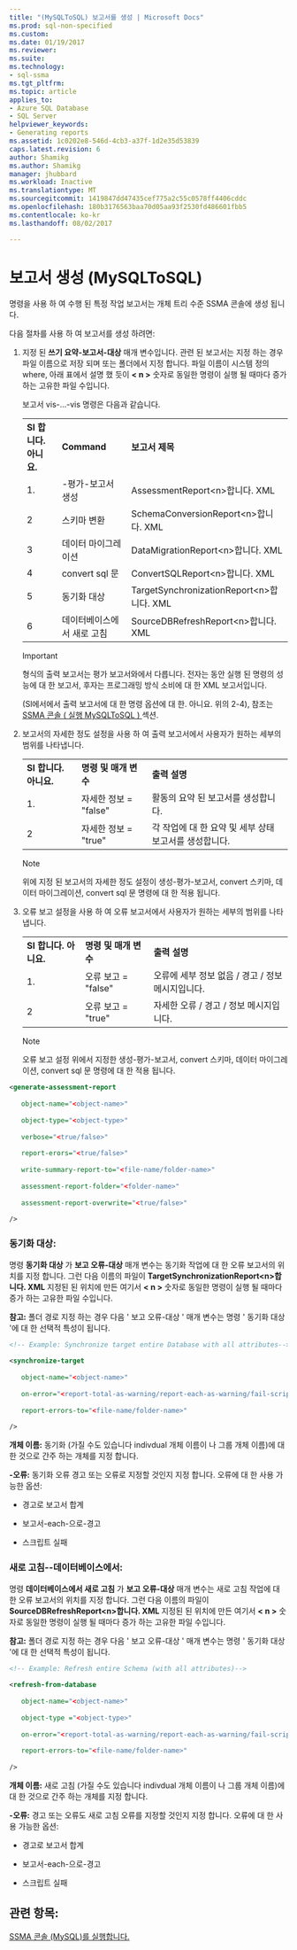 ```yaml
---
title: "(MySQLToSQL) 보고서를 생성 | Microsoft Docs"
ms.prod: sql-non-specified
ms.custom: 
ms.date: 01/19/2017
ms.reviewer: 
ms.suite: 
ms.technology:
- sql-ssma
ms.tgt_pltfrm: 
ms.topic: article
applies_to:
- Azure SQL Database
- SQL Server
helpviewer_keywords:
- Generating reports
ms.assetid: 1c0202e8-546d-4cb3-a37f-1d2e35d53839
caps.latest.revision: 6
author: Shamikg
ms.author: Shamikg
manager: jhubbard
ms.workload: Inactive
ms.translationtype: MT
ms.sourcegitcommit: 1419847dd47435cef775a2c55c0578ff4406cddc
ms.openlocfilehash: 180b3176563baa70d05aa93f2530fd486601fbb5
ms.contentlocale: ko-kr
ms.lasthandoff: 08/02/2017

---
```

# <a name="generating-reports-mysqltosql"></a>보고서 생성 (MySQLToSQL)
명령을 사용 하 여 수행 된 특정 작업 보고서는 개체 트리 수준 SSMA 콘솔에 생성 됩니다.  
  
다음 절차를 사용 하 여 보고서를 생성 하려면:  
  
1.  지정 된 **쓰기 요약-보고서-대상** 매개 변수입니다. 관련 된 보고서는 지정 하는 경우 파일 이름으로 저장 되며 또는 폴더에서 지정 합니다. 파일 이름이 시스템 정의 where, 아래 표에서 설명 했 듯이  **&lt; n &gt;**  숫자로 동일한 명령이 실행 될 때마다 증가 하는 고유한 파일 수입니다.  
  
    보고서 vis-...-vis 명령은 다음과 같습니다.  
  
    ||||  
    |-|-|-|  
    |**Sl 합니다. 아니요.**|**Command**|**보고서 제목**|  
    |1.|-평가-보고서 생성|AssessmentReport&lt;n&gt;합니다. XML|  
    |2|스키마 변환|SchemaConversionReport&lt;n&gt;합니다. XML|  
    |3|데이터 마이그레이션|DataMigrationReport&lt;n&gt;합니다. XML|  
    |4|convert sql 문|ConvertSQLReport&lt;n&gt;합니다. XML|  
    |5|동기화 대상|TargetSynchronizationReport&lt;n&gt;합니다. XML|  
    |6|데이터베이스에서 새로 고침|SourceDBRefreshReport&lt;n&gt;합니다. XML|  
  
    > [!IMPORTANT]  
    > 형식의 출력 보고서는 평가 보고서와에서 다릅니다. 전자는 동안 실행 된 명령의 성능에 대 한 보고서, 후자는 프로그래밍 방식 소비에 대 한 XML 보고서입니다.  
  
    (Sl에서에서 출력 보고서에 대 한 명령 옵션에 대 한. 아니요. 위의 2-4), 참조는 [SSMA 콘솔 &#40; 실행 MySQLToSQL &#41; ](../../ssma/mysql/executing-the-ssma-console-mysqltosql.md) 섹션.  
  
2.  보고서의 자세한 정도 설정을 사용 하 여 출력 보고서에서 사용자가 원하는 세부의 범위를 나타냅니다.  
  
    ||||  
    |-|-|-|  
    |**Sl 합니다. 아니요.**|**명령 및 매개 변수**|**출력 설명**|  
    |1.|자세한 정보 = "false"|활동의 요약 된 보고서를 생성합니다.|  
    |2|자세한 정보 = "true"|각 작업에 대 한 요약 및 세부 상태 보고서를 생성합니다.|  
  
    > [!NOTE]  
    > 위에 지정 된 보고서의 자세한 정도 설정이 생성-평가-보고서, convert 스키마, 데이터 마이그레이션, convert sql 문 명령에 대 한 적용 됩니다.  
  
3.  오류 보고 설정을 사용 하 여 오류 보고서에서 사용자가 원하는 세부의 범위를 나타냅니다.  
  
    ||||  
    |-|-|-|  
    |**Sl 합니다. 아니요.**|**명령 및 매개 변수**|**출력 설명**|  
    |1.|오류 보고 = "false"|오류에 세부 정보 없음 / 경고 / 정보 메시지입니다.|  
    |2|오류 보고 = "true"|자세한 오류 / 경고 / 정보 메시지입니다.|  
  
    > [!NOTE]  
    > 오류 보고 설정 위에서 지정한 생성-평가-보고서, convert 스키마, 데이터 마이그레이션, convert sql 문 명령에 대 한 적용 됩니다.  
  
```xml  
<generate-assessment-report  
  
   object-name="<object-name>"  
  
   object-type="<object-type>"  
  
   verbose="<true/false>"  
  
   report-erors="<true/false>"  
  
   write-summary-report-to="<file-name/folder-name>"  
  
   assessment-report-folder="<folder-name>"  
  
   assessment-report-overwrite="<true/false>"  
  
/>  
```  
  
### <a name="synchronize-target"></a>동기화 대상:  
명령 **동기화 대상** 가 **보고 오류-대상** 매개 변수는 동기화 작업에 대 한 오류 보고서의 위치를 지정 합니다. 그런 다음 이름의 파일이 **TargetSynchronizationReport&lt;n&gt;합니다. XML** 지정된 된 위치에 만든 여기서  **&lt; n &gt;**  숫자로 동일한 명령이 실행 될 때마다 증가 하는 고유한 파일 수입니다.  
  
**참고:** 폴더 경로 지정 하는 경우 다음 ' 보고 오류-대상 ' 매개 변수는 명령 ' 동기화 대상 '에 대 한 선택적 특성이 됩니다.  
  
```xml  
<!-- Example: Synchronize target entire Database with all attributes-->  
  
<synchronize-target  
  
   object-name="<object-name>"  
  
   on-error="<report-total-as-warning/report-each-as-warning/fail-script>"  
  
   report-errors-to="<file-name/folder-name>"  
  
/>  
```  
**개체 이름:** 동기화 (가질 수도 있습니다 indivdual 개체 이름이 나 그룹 개체 이름)에 대 한 것으로 간주 하는 개체를 지정 합니다.  
  
**-오류:** 동기화 오류 경고 또는 오류로 지정할 것인지 지정 합니다. 오류에 대 한 사용 가능한 옵션:  
  
-   경고로 보고서 합계  
  
-   보고서-each-으로-경고  
  
-   스크립트 실패  
  
### <a name="refresh-from-database"></a>새로 고침--데이터베이스에서:  
명령 **데이터베이스에서 새로 고침** 가 **보고 오류-대상** 매개 변수는 새로 고침 작업에 대 한 오류 보고서의 위치를 지정 합니다. 그런 다음 이름의 파일이 **SourceDBRefreshReport&lt;n&gt;합니다. XML** 지정된 된 위치에 만든 여기서  **&lt; n &gt;**  숫자로 동일한 명령이 실행 될 때마다 증가 하는 고유한 파일 수입니다.  
  
**참고:** 폴더 경로 지정 하는 경우 다음 ' 보고 오류-대상 ' 매개 변수는 명령 ' 동기화 대상 '에 대 한 선택적 특성이 됩니다.  
  
```xml  
<!-- Example: Refresh entire Schema (with all attributes)-->  
  
<refresh-from-database  
  
   object-name="<object-name>"  
  
   object-type ="<object-type>"  
  
   on-error="<report-total-as-warning/report-each-as-warning/fail-script>"  
  
   report-errors-to="<file-name/folder-name>"  
  
/>  
```  
**개체 이름:** 새로 고침 (가질 수도 있습니다 indivdual 개체 이름이 나 그룹 개체 이름)에 대 한 것으로 간주 하는 개체를 지정 합니다.  
  
**-오류:** 경고 또는 오류도 새로 고침 오류를 지정할 것인지 지정 합니다. 오류에 대 한 사용 가능한 옵션:  
  
-   경고로 보고서 합계  
  
-   보고서-each-으로-경고  
  
-   스크립트 실패  
  
## <a name="see-also"></a>관련 항목:  
[SSMA 콘솔 (MySQL)를 실행합니다.](http://msdn.microsoft.com/en-us/e3e9f7e4-0619-4861-a202-3d5d39953b26)  
  

